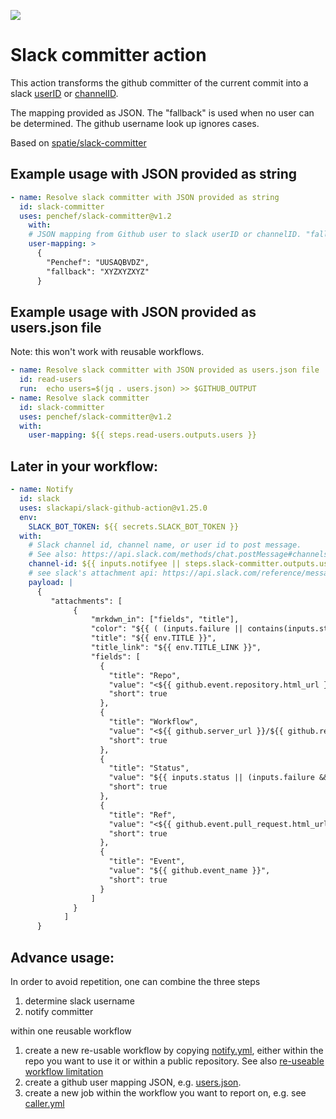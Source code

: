 
[<img src="https://github-ads.s3.eu-central-1.amazonaws.com/support-ukraine.svg?t=1" />](https://supportukrainenow.org)

# Slack committer action

This action transforms the github committer of the current commit into a slack [userID](https://www.workast.com/help/article/how-to-find-a-slack-user-id/) or [channelID](https://help.socialintents.com/article/148-how-to-find-your-slack-team-id-and-slack-channel-id).

The mapping provided as JSON. The "fallback" is used when no user can be determined. The github username look up ignores cases.

Based on [spatie/slack-committer](https://github.com/spatie/slack-committer)

## Example usage with JSON provided as string

```yaml
- name: Resolve slack committer with JSON provided as string
  id: slack-committer
  uses: penchef/slack-committer@v1.2
    with:
    # JSON mapping from Github user to slack userID or channelID. "fallback" is used when no user was found.
    user-mapping: >
      {
        "Penchef": "UUSAQBVDZ",
        "fallback": "XYZXYZXYZ"
      }
```

## Example usage with JSON provided as users.json file

Note: this won't work with reusable workflows.

```yaml
- name: Resolve slack committer with JSON provided as users.json file
  id: read-users
  run:  echo users=$(jq . users.json) >> $GITHUB_OUTPUT
- name: Resolve slack committer
  id: slack-committer
  uses: penchef/slack-committer@v1.2
  with:
    user-mapping: ${{ steps.read-users.outputs.users }}
```

## Later in your workflow:

```yml
- name: Notify
  id: slack
  uses: slackapi/slack-github-action@v1.25.0
  env:
    SLACK_BOT_TOKEN: ${{ secrets.SLACK_BOT_TOKEN }}
  with:
    # Slack channel id, channel name, or user id to post message.
    # See also: https://api.slack.com/methods/chat.postMessage#channels
    channel-id: ${{ inputs.notifyee || steps.slack-committer.outputs.username }}
    # see slack's attachment api: https://api.slack.com/reference/messaging/attachments
    payload: |
      {
         "attachments": [
              {
                  "mrkdwn_in": ["fields", "title"],
                  "color": "${{ ( (inputs.failure || contains(inputs.status, 'fail')) && '#a63647' ) || '#36a67d' }}",
                  "title": "${{ env.TITLE }}",
                  "title_link": "${{ env.TITLE_LINK }}",
                  "fields": [
                    {
                      "title": "Repo",
                      "value": "<${{ github.event.repository.html_url }}|${{ github.event.repository.name }}>",
                      "short": true
                    },
                    {
                      "title": "Workflow",
                      "value": "<${{ github.server_url }}/${{ github.repository }}/actions/runs/${{ github.run_id }}|${{ github.workflow }}>",
                      "short": true
                    },
                    {
                      "title": "Status",
                      "value": "${{ inputs.status || (inputs.failure && 'FAILED') || (!inputs.failure && 'SUCCESS') }}",
                      "short": true
                    },
                    {
                      "title": "Ref",
                      "value": "<${{ github.event.pull_request.html_url || github.event.head_commit.url }}|${{ github.head_ref || github.ref_name }}>",
                      "short": true
                    },
                    {
                      "title": "Event",
                      "value": "${{ github.event_name }}",
                      "short": true
                    }
                  ]
              }
            ]
      }

```

## Advance usage:

In order to avoid repetition, one can combine the three steps

1. determine slack username
2. notify committer

within one reusable workflow

1. create a new re-usable workflow by copying [notify.yml](./.github/workflows/notify.yml), either within the repo you want to use it or within a public repository. See also [re-useable workflow limitation](https://docs.github.com/en/actions/using-workflows/reusing-workflows#limitations)
2. create a github user mapping JSON, e.g. [users.json](users.json).
3. create a new job within the workflow you want to report on, e.g. see [caller.yml](.github/workflows/caller.yml)


